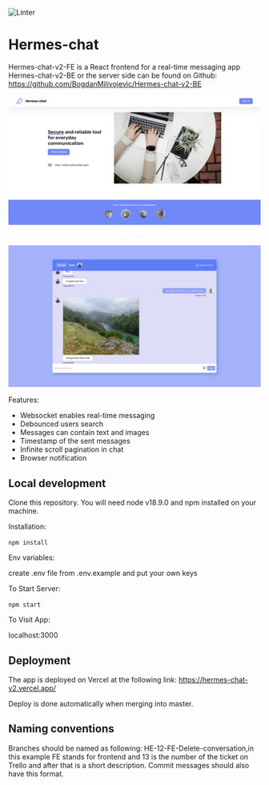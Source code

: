 ![Linter](https://github.com/BogdanMilivojevic/Hermes-chat-v2-FE/actions/workflows/linter.yml/badge.svg)

# Hermes-chat  
Hermes-chat-v2-FE is a React frontend for a real-time messaging app
\
Hermes-chat-v2-BE or the server side can be found on Github: https://github.com/BogdanMilivojevic/Hermes-chat-v2-BE

![Homescreen](/public/uiOne.png)

![Chat](/public/uiTwo.png)

Features:
- Websocket enables real-time messaging
- Debounced users search
- Messages can contain text and images
- Timestamp of the sent messages
- Infinite scroll pagination in chat
- Browser notification
## Local development   
Clone this repository. You will need node v18.9.0 and npm installed on your machine.

Installation:

` npm install `

Env variables:

create .env file from .env.example and put your own keys

To Start Server:

` npm start `

To Visit App:

localhost:3000

## Deployment   

The app is deployed on Vercel at the following link: https://hermes-chat-v2.vercel.app/

Deploy is done automatically when merging into master.
## Naming conventions

Branches should be named as following: HE-12-FE-Delete-conversation,in this example FE stands for frontend and 13 is the number of the ticket on Trello and after that is a short description. Commit messages should also have this format.





